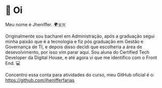 # 👋 Oi

Meu nome é Jheniffer. 🌍‍🇧🇷

Originalmente sou bacharel em Administração, após a graduação segui minha paixão que é a tecnologia e fiz pós graduação em Gestão e Governança de TI, e depois disso decidi que escolheria a área de desevolvimento, por isso vim parar aqui.
Sou aluna do Certified Tech Developer da Digital House, e até agora vi que me identifico com o Front End. 💻

Concentro essa conta para atividades do curso, meu GitHub oficial é o: https://github.com/jhenifferfarias

